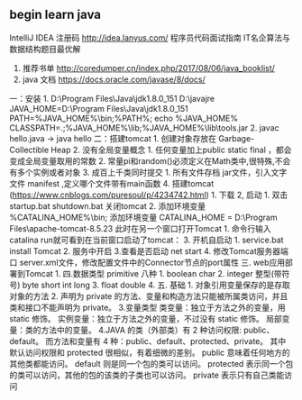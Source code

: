 ## begin learn java
IntelliJ IDEA 注册码 http://idea.lanyus.com/
程序员代码面试指南 IT名企算法与数据结构题目最优解
1. 推荐书单
    http://coredumper.cn/index.php/2017/08/06/java_booklist/
2. java 文档
    https://docs.oracle.com/javase/8/docs/
    
 一：安装
    1. D:\Program Files\Java\jdk1.8.0_151
       D:\javajre
       JAVA_HOME=D:\Program Files\Java\jdk1.8.0_151
       PATH=%JAVA_HOME%\bin;%PATH%;       echo %JAVA_HOME%
       CLASSPATH=.;%JAVA_HOME%\lib;%JAVA_HOME%\lib\tools.jar
    2. javac hello.java   ->  java hello 
二：搭建tomcat
    1. 创建对象存放在 Garbage-Collectible Heap
    2. 没有全局变量概念
        1. 任何变量加上public static final ，都会变成全局变量取用的常数
        2. 常量pi和random()必须定义在Math类中,很特殊,不会有多个实例或者对象
    3. 成百上千类同时提交
        1. 所有文件存档 jar文件，引入文字文件  manifest ,定义哪个文件带有main函数
    4. 搭建tomcat (https://www.cnblogs.com/puresoul/p/4234742.html)
           1. 下载
           2, 启动
                1. 双击startup.bat  shutdown.bat 关闭tomcat
                2.  添加环境变量 %CATALINA_HOME%\bin;
                    添加环境变量 CATALINA_HOME = D:\Program Files\apache-tomcat-8.5.23
                    此时在另一个窗口打开Tomcat
                    1. 命令行输入catalina run就可看到在当前窗口启动了tomcat：
                 3. 开机自启动
                    1. service.bat install Tomcat
                    2. 服务中开启
           3.查看是否启动 net start 
           4. 修改Tomcat服务器端口
                server.xml文件，修改配置文件中的Connector节点的port属性
三. web应用部署到Tomcat
    1.
四.数据类型 primitive 八种
    1. boolean  char
    2. integer 整型(带符号)
        byte
        short
        int
        long 
    3.  float
        double
    4.
五. 基础
    1. 对象引用变量保存的是存取对象的方法
    2. 声明为 private 的方法、变量和构造方法只能被所属类访问，并且类和接口不能声明为 private。
    3.变量类型
        类变量：独立于方法之外的变量，用 static 修饰。
        实例变量：独立于方法之外的变量，不过没有 static 修饰。
        局部变量：类的方法中的变量。
    4.JAVA 的类（外部类）有 2 种访问权限: public、default。
      而方法和变量有 4 种：public、default、protected、private。
      其中默认访问权限和 protected 很相似，有着细微的差别。
       public 意味着任何地方的其他类都能访问。
       default 则是同一个包的类可以访问。
       protected 表示同一个包的类可以访问，其他的包的该类的子类也可以访问。
       private 表示只有自己类能访问